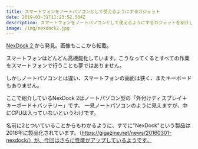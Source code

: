```yaml
---
title: スマートフォンをノートパソコンとして使えるようにするガジェット
date: 2019-03-31T11:23:52.534Z
description: スマートフォンをノートパソコンとして使えるようにするガジェットを紹介します。
image: /img/nexdock2.jpg
---
```

[NexDock 2](https://www.kickstarter.com/projects/nexcomputer/nexdock-2)から発見。画像もここから転載。

スマートフォンはどんどん高機能化しています。こうなってくるとすべての作業をスマートフォンで行うことも夢ではありません。

しかしノートパソコンとは違い、スマートフォンの画面は狭く、またキーボードもありません。

ここで紹介しているNexDock 2はノートパソコン型の「外付けディスプレイ＋キーボード＋バッテリー」です。
一見ノートパソコンのように見えますが、中にCPUは入っていないというわけです。

名前に2とついていることからもわかるように、すでに"NexDock"という製品は2016年に製品化されています。（https://gigazine.net/news/20160301-nexdock/）が、今回はさらに性能がアップしているようです。





